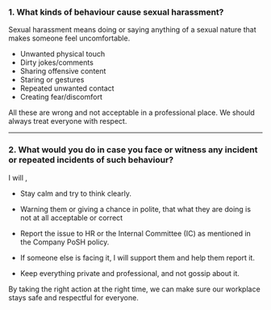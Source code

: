 ### 1. What kinds of behaviour cause sexual harassment?

Sexual harassment means doing or saying anything of a sexual nature that makes someone feel uncomfortable.

- Unwanted physical touch  
- Dirty jokes/comments  
- Sharing offensive content  
- Staring or gestures  
- Repeated unwanted contact  
- Creating fear/discomfort

All these are wrong and not acceptable in a professional place. We should always treat everyone with respect.

---

### 2. What would you do in case you face or witness any incident or repeated incidents of such behaviour?

I will ,

- Stay calm and try to think clearly.
- Warning them or giving a chance in polite, that what they are doing is not at all acceptable or correct
- Report the issue to HR or the Internal Committee (IC) as mentioned in the Company PoSH policy.

- If someone else is facing it, I will support them and help them report it.
- Keep everything private and professional, and not gossip about it. 

By taking the right action at the right time, we can make sure our workplace stays safe and respectful for everyone.

